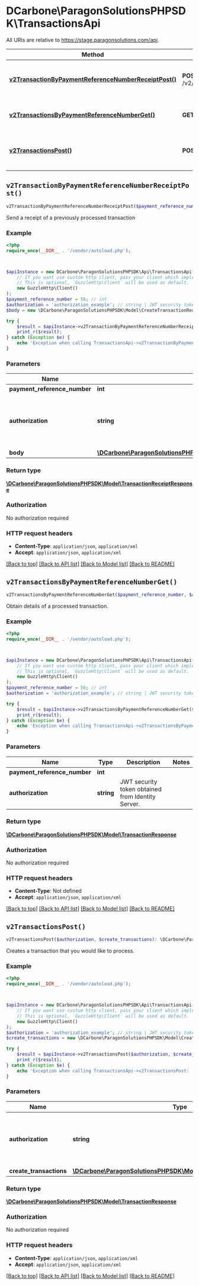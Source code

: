 # DCarbone\ParagonSolutionsPHPSDK\TransactionsApi

All URIs are relative to https://stage.paragonsolutions.com/api.

Method | HTTP request | Description
------------- | ------------- | -------------
[**v2TransactionByPaymentReferenceNumberReceiptPost()**](TransactionsApi.md#v2TransactionByPaymentReferenceNumberReceiptPost) | **POST** /v2/transaction/{payment_reference_number}/receipt | Send a receipt of a previously processed transaction
[**v2TransactionsByPaymentReferenceNumberGet()**](TransactionsApi.md#v2TransactionsByPaymentReferenceNumberGet) | **GET** /v2/transactions/{payment_reference_number} | Obtain details of a processed transaction.
[**v2TransactionsPost()**](TransactionsApi.md#v2TransactionsPost) | **POST** /v2/transactions | Creates a transaction that you would like to process.


## `v2TransactionByPaymentReferenceNumberReceiptPost()`

```php
v2TransactionByPaymentReferenceNumberReceiptPost($payment_reference_number, $authorization, $body): \DCarbone\ParagonSolutionsPHPSDK\Model\TransactionReceiptResponse
```

Send a receipt of a previously processed transaction

### Example

```php
<?php
require_once(__DIR__ . '/vendor/autoload.php');



$apiInstance = new DCarbone\ParagonSolutionsPHPSDK\Api\TransactionsApi(
    // If you want use custom http client, pass your client which implements `GuzzleHttp\ClientInterface`.
    // This is optional, `GuzzleHttp\Client` will be used as default.
    new GuzzleHttp\Client()
);
$payment_reference_number = 56; // int
$authorization = 'authorization_example'; // string | JWT security token obtained from Identity Server.
$body = new \DCarbone\ParagonSolutionsPHPSDK\Model\CreateTransactionReceiptModel(); // \DCarbone\ParagonSolutionsPHPSDK\Model\CreateTransactionReceiptModel

try {
    $result = $apiInstance->v2TransactionByPaymentReferenceNumberReceiptPost($payment_reference_number, $authorization, $body);
    print_r($result);
} catch (Exception $e) {
    echo 'Exception when calling TransactionsApi->v2TransactionByPaymentReferenceNumberReceiptPost: ', $e->getMessage(), PHP_EOL;
}
```

### Parameters

Name | Type | Description  | Notes
------------- | ------------- | ------------- | -------------
 **payment_reference_number** | **int**|  |
 **authorization** | **string**| JWT security token obtained from Identity Server. |
 **body** | [**\DCarbone\ParagonSolutionsPHPSDK\Model\CreateTransactionReceiptModel**](../Model/CreateTransactionReceiptModel.md)|  |

### Return type

[**\DCarbone\ParagonSolutionsPHPSDK\Model\TransactionReceiptResponse**](../Model/TransactionReceiptResponse.md)

### Authorization

No authorization required

### HTTP request headers

- **Content-Type**: `application/json`, `application/xml`
- **Accept**: `application/json`, `application/xml`

[[Back to top]](#) [[Back to API list]](../../README.md#endpoints)
[[Back to Model list]](../../README.md#models)
[[Back to README]](../../README.md)

## `v2TransactionsByPaymentReferenceNumberGet()`

```php
v2TransactionsByPaymentReferenceNumberGet($payment_reference_number, $authorization): \DCarbone\ParagonSolutionsPHPSDK\Model\TransactionResponse
```

Obtain details of a processed transaction.

### Example

```php
<?php
require_once(__DIR__ . '/vendor/autoload.php');



$apiInstance = new DCarbone\ParagonSolutionsPHPSDK\Api\TransactionsApi(
    // If you want use custom http client, pass your client which implements `GuzzleHttp\ClientInterface`.
    // This is optional, `GuzzleHttp\Client` will be used as default.
    new GuzzleHttp\Client()
);
$payment_reference_number = 56; // int
$authorization = 'authorization_example'; // string | JWT security token obtained from Identity Server.

try {
    $result = $apiInstance->v2TransactionsByPaymentReferenceNumberGet($payment_reference_number, $authorization);
    print_r($result);
} catch (Exception $e) {
    echo 'Exception when calling TransactionsApi->v2TransactionsByPaymentReferenceNumberGet: ', $e->getMessage(), PHP_EOL;
}
```

### Parameters

Name | Type | Description  | Notes
------------- | ------------- | ------------- | -------------
 **payment_reference_number** | **int**|  |
 **authorization** | **string**| JWT security token obtained from Identity Server. |

### Return type

[**\DCarbone\ParagonSolutionsPHPSDK\Model\TransactionResponse**](../Model/TransactionResponse.md)

### Authorization

No authorization required

### HTTP request headers

- **Content-Type**: Not defined
- **Accept**: `application/json`, `application/xml`

[[Back to top]](#) [[Back to API list]](../../README.md#endpoints)
[[Back to Model list]](../../README.md#models)
[[Back to README]](../../README.md)

## `v2TransactionsPost()`

```php
v2TransactionsPost($authorization, $create_transactions): \DCarbone\ParagonSolutionsPHPSDK\Model\TransactionResponse
```

Creates a transaction that you would like to process.

### Example

```php
<?php
require_once(__DIR__ . '/vendor/autoload.php');



$apiInstance = new DCarbone\ParagonSolutionsPHPSDK\Api\TransactionsApi(
    // If you want use custom http client, pass your client which implements `GuzzleHttp\ClientInterface`.
    // This is optional, `GuzzleHttp\Client` will be used as default.
    new GuzzleHttp\Client()
);
$authorization = 'authorization_example'; // string | JWT security token obtained from Identity Server.
$create_transactions = new \DCarbone\ParagonSolutionsPHPSDK\Model\CreateTransactionsModelV2(); // \DCarbone\ParagonSolutionsPHPSDK\Model\CreateTransactionsModelV2

try {
    $result = $apiInstance->v2TransactionsPost($authorization, $create_transactions);
    print_r($result);
} catch (Exception $e) {
    echo 'Exception when calling TransactionsApi->v2TransactionsPost: ', $e->getMessage(), PHP_EOL;
}
```

### Parameters

Name | Type | Description  | Notes
------------- | ------------- | ------------- | -------------
 **authorization** | **string**| JWT security token obtained from Identity Server. |
 **create_transactions** | [**\DCarbone\ParagonSolutionsPHPSDK\Model\CreateTransactionsModelV2**](../Model/CreateTransactionsModelV2.md)|  |

### Return type

[**\DCarbone\ParagonSolutionsPHPSDK\Model\TransactionResponse**](../Model/TransactionResponse.md)

### Authorization

No authorization required

### HTTP request headers

- **Content-Type**: `application/json`, `application/xml`
- **Accept**: `application/json`, `application/xml`

[[Back to top]](#) [[Back to API list]](../../README.md#endpoints)
[[Back to Model list]](../../README.md#models)
[[Back to README]](../../README.md)
